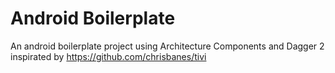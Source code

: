 # Android Boilerplate
An android boilerplate project using Architecture Components and Dagger 2 inspirated by https://github.com/chrisbanes/tivi
